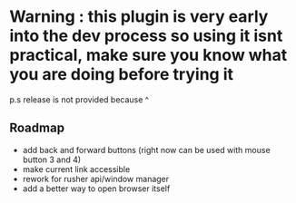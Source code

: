 # Warning : this plugin is very early into the dev process so using it isnt practical, make sure you know what you are doing before trying it
p.s release is not provided because ^


## Roadmap
- add back and forward buttons (right now can be used with mouse button 3 and 4)
- make current link accessible
- rework for rusher api/window manager
- add a better way to open browser itself
